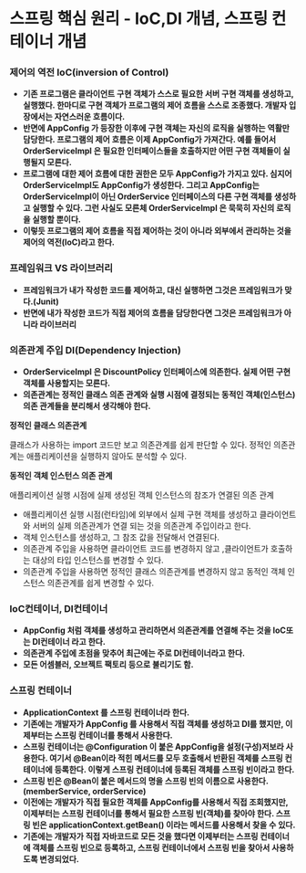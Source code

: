 # 스프링 핵심 원리 - IoC,DI 개념, 스프링 컨테이너 개념

### **제어의 역전 IoC(inversion of Control)**

- **기존 프로그램은 클라이언트 구현 객체가 스스로 필요한 서버 구현 객체를 생성하고, 실행했다. 한마디로 구현 객체가 프로그램의 제어 흐름을 스스로 조종했다. 개발자 입장에서는 자연스러운 흐름이다.**
- **반면에 AppConfig 가 등장한 이후에 구현 객체는 자신의 로직을 실행하는 역활만 담당한다. 프로그램의 제어 흐름은 이제 AppConfig가 가져간다. 예를 들어서 OrderServiceImpl 은 필요한 인터페이스들을 호출하지만 어떤 구현 객체들이 실행될지 모른다.**
- **프로그램에 대한 제어 흐름에 대한 권한은 모두 AppConfig가 가지고 있다. 심지어 OrderServiceImpl도 AppConfig가 생성한다. 그리고 AppConfig는 OrderServiceImpl이 아닌 OrderService 인터페이스의 다른 구현 객체를 생성하고 실행할 수 있다. 그런 사실도 모른체 OrderServiceImpl 은 묵묵히 자신의 로직을 실행할 뿐이다.**
- **이렇듯 프로그램의 제어 흐름을 직접 제어하는 것이 아니라 외부에서 관리하는 것을 제어의 역전(IoC)라고 한다.**

### **프레임워크 VS 라이브러리**

- **프레임워크가 내가 작성한 코드를 제어하고, 대신 실행하면 그것은 프레임워크가 맞다.(Junit)**
- **반면에 내가 작성한 코드가 직접 제어의 흐름을 담당한다면 그것은 프레임워크가 아니라 라이브러리**

### **의존관계 주입 DI(Dependency Injection)**

- **OrderServiceImpl 은 DiscountPolicy 인터페이스에 의존한다. 실제 어떤 구현 객체를 사용할지는 모른다.**
- **의존관계는 정적인 클래스 의존 관계와 실행 시점에 결정되는 동적인 객체(인스턴스) 의존 관계들을 분리해서 생각해야 한다.**

**정적인 클래스 의존관계**

클래스가 사용하는 import 코드만 보고 의존관계를 쉽게 판단할 수 있다. 정적인 의존관계는 애플리케이션을 실행하지 않아도 분석할 수 있다.

**동적인 객체 인스턴스 의존 관계**

애플리케이션 실행 시점에 실제 생성된 객체 인스턴스의 참조가 연결된 의존 관계

- 애플리케이션 실행 시점(런타임)에 외부에서 실제 구현 객체를 생성하고 클라이언트와 서버의 실제 의존관계가 연결 되는 것을 의존관계 주입이라고 한다.
- 객체 인스턴스를 생성하고, 그 참조 값을 전달해서 연결된다.
- 의존관계 주입을 사용하면 클라이언트 코드를 변경하지 않고 ,클라이언트가 호출하는 대상의 타입 인스턴스를 변경할 수 있다.
- 의존관계 주입을 사용하면 정적인 클래스 의존관계를 변경하지 않고 동적인 객체 인스턴스 의존관계를 쉽게 변경할 수 있다.

### IoC컨테이너, DI컨테이너

- **AppConfig 처럼 객체를 생성하고 관리하면서 의존관계를 연결해 주는  것을 IoC또는 DI컨테이너 라고 한다.**
- **의존관계 주입에 초점을 맞추어 최근에는 주로 DI컨테이너라고 한다.**
- **모든 어셈블러, 오브젝트 팩토리 등으로 불리기도 함.**

### **스프링 컨테이너**

- **ApplicationContext 를 스프링 컨테이너라 한다.**
- **기존에는 개발자가 AppConfig 를 사용해서 직접 객체를 생성하고 DI를 했지만, 이제부터는 스프링 컨테이너를 통해서 사용한다.**
- **스프링 컨테이너는 @Configuration 이 붙은 AppConfig을 설정(구성)저보라 사용한다. 여기서 @Bean이라 적힌 메서드를 모두 호출해서 반환된 객체를 스프링 컨테이너에 등록한다. 이렇게 스프링 컨테이너에 등록된 객체를 스프링 빈이라고 한다.**
- **스프링 빈은 @Bean이 붙은 메서드의 명을 스프링 빈의 이름으로 사용한다. (memberService, orderService)**
- **이전에는 개발자가 직접 필요한 객체를 AppConfig를 사용해서 직접 조회했지만, 이제부터는 스프링 컨테이너를 통해서 필요한 스프링 빈(객체)를 찾아야 한다. 스프링 빈은 applicationContext.getBean() 이라는 메서드를 사용해서 찾을 수 있다.**
- **기존에는 개발자가 직접 자바코드로 모든 것을 했다면 이제부터는 스프링 컨테이너에 객체를 스프링 빈으로 등록하고, 스프링 컨테이너에서 스프링 빈을 찾아서 사용하도록 변경되었다.**
